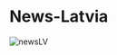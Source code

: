 # News-Latvia

![newsLV](https://user-images.githubusercontent.com/31929901/108495519-8de05800-72b1-11eb-83ba-90c45c785ecf.gif)

